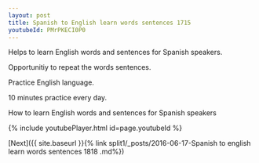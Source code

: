 ```yaml
---
layout: post
title: Spanish to English learn words sentences 1715 
youtubeId: PMrPKECI0P0
---
```

 
 
Helps to learn English words and sentences for Spanish speakers.

Opportunitiy to repeat the words sentences. 

Practice English language. 
 
10 minutes practice every day. 
 
How to learn English words and sentences for Spanish speakers 
 
{% include youtubePlayer.html id=page.youtubeId %}
 
 
[Next]({{ site.baseurl }}{% link  split1/_posts/2016-06-17-Spanish to english learn words sentences 1818 .md%})
 
